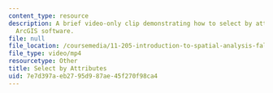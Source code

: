 ```yaml
---
content_type: resource
description: A brief video-only clip demonstrating how to select by attributes in
  ArcGIS software.
file: null
file_location: /coursemedia/11-205-introduction-to-spatial-analysis-fall-2019/7e7d397aeb2795d987ae45f270f98ca4_MIT11_205F19_select_by_attributes.mp4
file_type: video/mp4
resourcetype: Other
title: Select by Attributes
uid: 7e7d397a-eb27-95d9-87ae-45f270f98ca4
---
```

